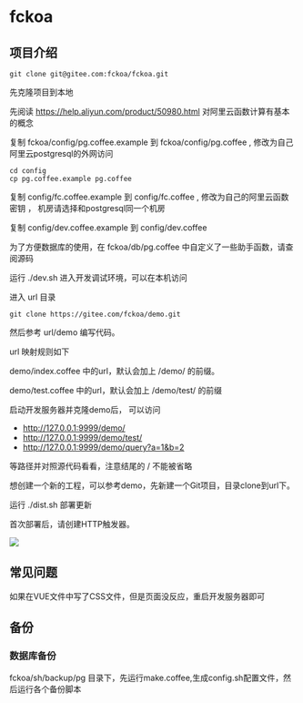 # fckoa

## 项目介绍
```
git clone git@gitee.com:fckoa/fckoa.git 
```
先克隆项目到本地

先阅读 https://help.aliyun.com/product/50980.html 对阿里云函数计算有基本的概念

复制 fckoa/config/pg.coffee.example 到 fckoa/config/pg.coffee , 修改为自己阿里云postgresql的外网访问

```
cd config
cp pg.coffee.example pg.coffee
```

复制 config/fc.coffee.example 到 config/fc.coffee , 修改为自己的阿里云函数密钥 ， 机房请选择和postgresql同一个机房

复制 config/dev.coffee.example 到 config/dev.coffee 

为了方便数据库的使用，在 fckoa/db/pg.coffee 中自定义了一些助手函数，请查阅源码

运行 ./dev.sh 进入开发调试环境，可以在本机访问

进入 url 目录

```
git clone https://gitee.com/fckoa/demo.git
```

然后参考 url/demo 编写代码。

url 映射规则如下

demo/index.coffee 中的url，默认会加上 /demo/ 的前缀。

demo/test.coffee 中的url，默认会加上 /demo/test/ 的前缀

启动开发服务器并克隆demo后， 可以访问 

* http://127.0.0.1:9999/demo/
* http://127.0.0.1:9999/demo/test/ 
* http://127.0.0.1:9999/demo/query?a=1&b=2

等路径并对照源代码看看，注意结尾的 / 不能被省略 

想创建一个新的工程，可以参考demo，先新建一个Git项目，目录clone到url下。


运行 ./dist.sh 部署更新

首次部署后，请创建HTTP触发器。

![](https://p.gu321.com/20181206013143.png)

## 常见问题

如果在VUE文件中写了CSS文件，但是页面没反应，重启开发服务器即可

## 备份

### 数据库备份

fckoa/sh/backup/pg 目录下，先运行make.coffee,生成config.sh配置文件，然后运行各个备份脚本
